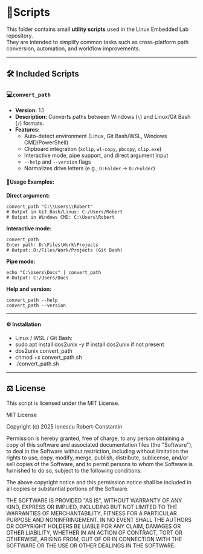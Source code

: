 # 🧠Scripts

This folder contains small **utility scripts** used in the Linux Embedded Lab repository.  
They are intended to simplify common tasks such as cross-platform path conversion, automation, and workflow improvements.

---

## 🛠️ Included Scripts

### 💻`convert_path`
- **Version:** 1.1
- **Description:** Converts paths between Windows (`\`) and Linux/Git Bash (`/`) formats.
- **Features:**
  - Auto-detect environment (Linux, Git Bash/WSL, Windows CMD/PowerShell)
  - Clipboard integration (`xclip`, `wl-copy`, `pbcopy`, `clip.exe`)
  - Interactive mode, pipe support, and direct argument input
  - `--help` and `--version` flags
  - Normalizes drive letters (e.g., `D:Folder` → `D:/Folder`)

#### 🧩Usage Examples:
**Direct argument:**
```
convert_path "C:\\Users\\Robert"
# Output in Git Bash/Linux: C:/Users/Robert
# Output in Windows CMD: C:\Users\Robert
```

**Interactive mode:**
```
convert_path
Enter path: D:\Files\Work\Projects
# Output: D:/Files/Work/Projects (Git Bash)
```

**Pipe mode:**
```
echo "C:\Users\Docs" | convert_path
# Output: C:/Users/Docs
```

**Help and version:**
```
convert_path --help
convert_path --version
```
---

#### ⚙️ Installation
- Linux / WSL / Git Bash:
- sudo apt install dos2unix -y   # install dos2unix if not present
- dos2unix convert_path
- chmod +x convert_path.sh
- ./convert_path.sh

---

## ⚖️ License

This script is licensed under the MIT License.

MIT License

Copyright (c) 2025 Ionescu Robert-Constantin

Permission is hereby granted, free of charge, to any person obtaining a copy
of this software and associated documentation files (the "Software"), to deal
in the Software without restriction, including without limitation the rights
to use, copy, modify, merge, publish, distribute, sublicense, and/or sell
copies of the Software, and to permit persons to whom the Software is
furnished to do so, subject to the following conditions:

The above copyright notice and this permission notice shall be included in all
copies or substantial portions of the Software.

THE SOFTWARE IS PROVIDED "AS IS", WITHOUT WARRANTY OF ANY KIND, EXPRESS OR
IMPLIED, INCLUDING BUT NOT LIMITED TO THE WARRANTIES OF MERCHANTABILITY,
FITNESS FOR A PARTICULAR PURPOSE AND NONINFRINGEMENT. IN NO EVENT SHALL THE
AUTHORS OR COPYRIGHT HOLDERS BE LIABLE FOR ANY CLAIM, DAMAGES OR OTHER
LIABILITY, WHETHER IN AN ACTION OF CONTRACT, TORT OR OTHERWISE, ARISING FROM,
OUT OF OR IN CONNECTION WITH THE SOFTWARE OR THE USE OR OTHER DEALINGS IN THE
SOFTWARE.